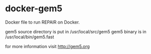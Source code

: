 docker-gem5
===========
Docker file to run REPAIR on Docker.

gem5 source directory is put in /usr/local/src/gem5
gem5 binary is in /usr/local/bin/gem5.fast

for more information visit http://gem5.org
